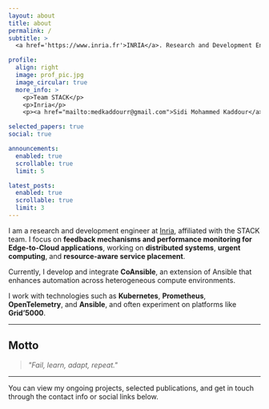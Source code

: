 ```yaml
---
layout: about
title: about
permalink: /
subtitle: >
  <a href='https://www.inria.fr'>INRIA</a>. Research and Development Engineer. Edge-to-Cloud. Distributed Systems.

profile:
  align: right
  image: prof_pic.jpg
  image_circular: true
  more_info: >
    <p>Team STACK</p>
    <p>Inria</p>
    <p><a href="mailto:medkaddourr@gmail.com">Sidi Mohammed Kaddour</a></p>

selected_papers: true
social: true

announcements:
  enabled: true
  scrollable: true
  limit: 5

latest_posts:
  enabled: true
  scrollable: true
  limit: 3
---
```


I am a research and development engineer at [Inria](https://www.inria.fr), affiliated with the STACK team. I focus on **feedback mechanisms and performance monitoring for Edge-to-Cloud applications**, working on **distributed systems**, **urgent computing**, and **resource-aware service placement**.

Currently, I develop and integrate **CoAnsible**, an extension of Ansible that enhances automation across heterogeneous compute environments.

I work with technologies such as **Kubernetes**, **Prometheus**, **OpenTelemetry**, and **Ansible**, and often experiment on platforms like **Grid’5000**.

---

## Motto

> _"Fail, learn, adapt, repeat."_

---

You can view my ongoing projects, selected publications, and get in touch through the contact info or social links below.
